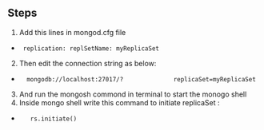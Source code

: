 ## Steps

1. Add this lines in mongod.cfg file

-      replication: replSetName: myReplicaSet

2. Then edit the connection string as below:

-       mongodb://localhost:27017/?              replicaSet=myReplicaSet

3. And run the mongosh commond in terminal to start the monogo shell
4. Inside mongo shell write this command to initiate replicaSet :

-        rs.initiate()
